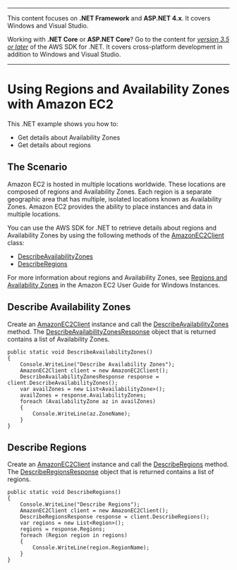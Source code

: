 --------

This content focuses on **\.NET Framework** and **ASP\.NET 4\.x**\. It covers Windows and Visual Studio\.

Working with **\.NET Core** or **ASP\.NET Core**? Go to the content for *[version 3\.5 or later](https://docs.aws.amazon.com/sdk-for-net/latest/developer-guide/welcome.html)* of the AWS SDK for \.NET\. It covers cross\-platform development in addition to Windows and Visual Studio\.

--------

# Using Regions and Availability Zones with Amazon EC2<a name="using-regions-and-availability-zones"></a>

This \.NET example shows you how to:
+ Get details about Availability Zones
+ Get details about regions

## The Scenario<a name="the-scenario"></a>

Amazon EC2 is hosted in multiple locations worldwide\. These locations are composed of regions and Availability Zones\. Each region is a separate geographic area that has multiple, isolated locations known as Availability Zones\. Amazon EC2 provides the ability to place instances and data in multiple locations\.

You can use the AWS SDK for \.NET to retrieve details about regions and Availability Zones by using the following methods of the [AmazonEC2Client](https://docs.aws.amazon.com/sdkfornet/v3/apidocs/items/EC2/TEC2Client.html) class:
+  [DescribeAvailabilityZones](https://docs.aws.amazon.com/sdkfornet/v3/apidocs/items/EC2/MEC2DescribeAvailabilityZonesDescribeAvailabilityZonesRequest.html) 
+  [DescribeRegions](https://docs.aws.amazon.com/sdkfornet/v3/apidocs/items/EC2/MEC2DescribeRegionsDescribeRegionsRequest.html) 

For more information about regions and Availability Zones, see [Regions and Availability Zones](https://docs.aws.amazon.com/AWSEC2/latest/WindowsGuide/using-regions-availability-zones.html) in the Amazon EC2 User Guide for Windows Instances\.

## Describe Availability Zones<a name="describe-availability-zones"></a>

Create an [AmazonEC2Client](https://docs.aws.amazon.com/sdkfornet/v3/apidocs/items/EC2/TEC2Client.html) instance and call the [DescribeAvailabilityZones](https://docs.aws.amazon.com/sdkfornet/v3/apidocs/items/EC2/MEC2DescribeAvailabilityZonesDescribeAvailabilityZonesRequest.html) method\. The [DescribeAvailabilityZonesResponse](https://docs.aws.amazon.com/sdkfornet/v3/apidocs/items/EC2/TDescribeAvailabilityZonesResponse.html) object that is returned contains a list of Availability Zones\.

```
public static void DescribeAvailabilityZones()
{
    Console.WriteLine("Describe Availability Zones");
    AmazonEC2Client client = new AmazonEC2Client();
    DescribeAvailabilityZonesResponse response = client.DescribeAvailabilityZones();
    var availZones = new List<AvailabilityZone>();
    availZones = response.AvailabilityZones;
    foreach (AvailabilityZone az in availZones)
    {
        Console.WriteLine(az.ZoneName);
    }
}
```

## Describe Regions<a name="describe-regions"></a>

Create an [AmazonEC2Client](https://docs.aws.amazon.com/sdkfornet/v3/apidocs/items/EC2/TEC2Client.html) instance and call the [DescribeRegions](https://docs.aws.amazon.com/sdkfornet/v3/apidocs/items/EC2/MEC2DescribeRegionsDescribeRegionsRequest.html) method\. The [DescribeRegionsResponse](https://docs.aws.amazon.com/sdkfornet/v3/apidocs/items/EC2/TDescribeRegionsResponse.html) object that is returned contains a list of regions\.

```
public static void DescribeRegions()
{
    Console.WriteLine("Describe Regions");
    AmazonEC2Client client = new AmazonEC2Client();
    DescribeRegionsResponse response = client.DescribeRegions();
    var regions = new List<Region>();
    regions = response.Regions;
    foreach (Region region in regions)
    {
        Console.WriteLine(region.RegionName);
    }
}
```